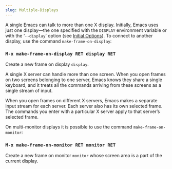 ```yaml
---
slug: Multiple-Displays
---
```


A single Emacs can talk to more than one X display. Initially, Emacs uses just one display—the one specified with the `DISPLAY` environment variable or with the ‘`--display`’ option (see [Initial Options](/docs/emacs/Initial-Options)). To connect to another display, use the command `make-frame-on-display`:

### `M-x make-frame-on-display RET display RET`

Create a new frame on display `display`.

A single X server can handle more than one screen. When you open frames on two screens belonging to one server, Emacs knows they share a single keyboard, and it treats all the commands arriving from these screens as a single stream of input.

When you open frames on different X servers, Emacs makes a separate input stream for each server. Each server also has its own selected frame. The commands you enter with a particular X server apply to that server’s selected frame.

On multi-monitor displays it is possible to use the command `make-frame-on-monitor`:

### `M-x make-frame-on-monitor RET monitor RET`

Create a new frame on monitor `monitor` whose screen area is a part of the current display.

